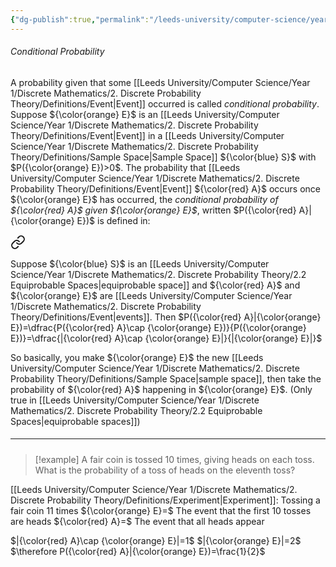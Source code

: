 ```yaml
---
{"dg-publish":true,"permalink":"/leeds-university/computer-science/year-1/discrete-mathematics/2-discrete-probability-theory/2-3-conditional-probability/"}
---
```


###### Conditional Probability
A probability given that some [[Leeds University/Computer Science/Year 1/Discrete Mathematics/2. Discrete Probability Theory/Definitions/Event\|Event]] occurred is called *conditional probability*. Suppose ${\color{orange} E}$ is an [[Leeds University/Computer Science/Year 1/Discrete Mathematics/2. Discrete Probability Theory/Definitions/Event\|Event]] in a [[Leeds University/Computer Science/Year 1/Discrete Mathematics/2. Discrete Probability Theory/Definitions/Sample Space\|Sample Space]] ${\color{blue} S}$ with $P({\color{orange} E})>0$. The probability that [[Leeds University/Computer Science/Year 1/Discrete Mathematics/2. Discrete Probability Theory/Definitions/Event\|Event]] ${\color{red} A}$ occurs once ${\color{orange} E}$ has occurred, the *conditional probability of ${\color{red} A}$ given ${\color{orange} E}$*, written $P({\color{red} A}|{\color{orange} E})$ is defined in:

<div class="transclusion internal-embed is-loaded"><a class="markdown-embed-link" href="/leeds-university/computer-science/year-1/discrete-mathematics/2-discrete-probability-theory/theorems/theorem-2-3/" aria-label="Open link"><svg xmlns="http://www.w3.org/2000/svg" width="24" height="24" viewBox="0 0 24 24" fill="none" stroke="currentColor" stroke-width="2" stroke-linecap="round" stroke-linejoin="round" class="svg-icon lucide-link"><path d="M10 13a5 5 0 0 0 7.54.54l3-3a5 5 0 0 0-7.07-7.07l-1.72 1.71"></path><path d="M14 11a5 5 0 0 0-7.54-.54l-3 3a5 5 0 0 0 7.07 7.07l1.71-1.71"></path></svg></a><div class="markdown-embed">




Suppose ${\color{blue} S}$ is an [[Leeds University/Computer Science/Year 1/Discrete Mathematics/2. Discrete Probability Theory/2.2 Equiprobable Spaces\|equiprobable space]] and ${\color{red} A}$ and ${\color{orange} E}$ are [[Leeds University/Computer Science/Year 1/Discrete Mathematics/2. Discrete Probability Theory/Definitions/Event\|events]]. Then $P({\color{red} A}|{\color{orange} E})=\dfrac{P({\color{red} A}\cap {\color{orange} E})}{P({\color{orange} E})}=\dfrac{|{\color{red} A}\cap {\color{orange} E}|}{|{\color{orange} E}|}$



</div></div>

So basically, you make ${\color{orange} E}$ the new [[Leeds University/Computer Science/Year 1/Discrete Mathematics/2. Discrete Probability Theory/Definitions/Sample Space\|sample space]], then take the probability of ${\color{red} A}$ happening in ${\color{orange} E}$. (Only true in [[Leeds University/Computer Science/Year 1/Discrete Mathematics/2. Discrete Probability Theory/2.2 Equiprobable Spaces\|equiprobable spaces]])
##### <hr>

>[!example] 
>A fair coin is tossed 10 times, giving heads on each toss. What is the probability of a toss of heads on the eleventh toss?

[[Leeds University/Computer Science/Year 1/Discrete Mathematics/2. Discrete Probability Theory/Definitions/Experiment\|Experiment]]: Tossing a fair coin 11 times
${\color{orange} E}=$ The event that the first 10 tosses are heads
${\color{red} A}=$ The event that all heads appear

$|{\color{red} A}\cap {\color{orange} E}|=1$
$|{\color{orange} E}|=2$
$\therefore P({\color{red} A}|{\color{orange} E})=\frac{1}{2}$

